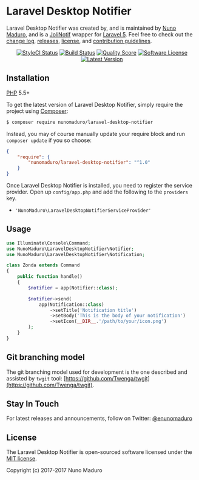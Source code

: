 Laravel Desktop Notifier
================

Laravel Desktop Notifier was created by, and is maintained by [Nuno Maduro](https://github.com/nunomaduro), and is a [JoliNotif](https://github.com/jolicode/JoliNotif) wrapper for [Laravel 5](http://laravel.com). Feel free to check out the [change log](CHANGELOG.md), [releases](nunomaduro/laravel-desktop-notifier/releases), [license](LICENSE), and [contribution guidelines](CONTRIBUTING.md).

<p align="center">
	<a href="https://styleci.io/repos/94141482"><img src="https://styleci.io/repos/94141482/shield" alt="StyleCI Status"></img></a>
	<a href="https://travis-ci.org/nunomaduro/laravel-desktop-notifier"><img src="https://img.shields.io/travis/nunomaduro/laravel-desktop-notifier/stable.svg?style=flat-square" alt="Build Status"></img></a>
	<a href="https://scrutinizer-ci.com/g/nunomaduro/laravel-desktop-notifier"><img src="https://img.shields.io/scrutinizer/g/nunomaduro/laravel-desktop-notifier.svg?style=flat-square" alt="Quality Score"></img></a>
	<a href="LICENSE"><img src="https://img.shields.io/badge/license-MIT-brightgreen.svg?style=flat-square" alt="Software License"></img></a>
	<a href="https://github.com/nunomaduro/laravel-desktop-notifier/releases"><img src="https://img.shields.io/github/release/nunomaduro/laravel-desktop-notifier.svg?style=flat-square" alt="Latest Version"></img></a>
</p>

## Installation

[PHP](https://php.net) 5.5+

To get the latest version of Laravel Desktop Notifier, simply require the project using [Composer](https://getcomposer.org):

```bash
$ composer require nunomaduro/laravel-desktop-notifier
```

Instead, you may of course manually update your require block and run `composer update` if you so choose:

```json
{
    "require": {
        "nunomaduro/laravel-desktop-notifier": "^1.0"
    }
}
```

Once Laravel Desktop Notifier is installed, you need to register the service provider. Open up `config/app.php` and add the following to the `providers` key.

* `'NunoMaduro\LaravelDesktopNotifierServiceProvider'`

## Usage

```php
use Illuminate\Console\Command;
use NunoMaduro\LaravelDesktopNotifier\Notifier;
use NunoMaduro\LaravelDesktopNotifier\Notification;

class Zonda extends Command
{
    public function handle()
    {
        $notifier = app(Notifier::class);

        $notifier->send(
            app(Notification::class)
                ->setTitle('Notification title')
                ->setBody('This is the body of your notification')
                ->setIcon(__DIR__.'/path/to/your/icon.png')
        );
    }
}
```

## Git branching model

The git branching model used for development is the one described and assisted by `twgit` tool: [https://github.com/Twenga/twgit](https://github.com/Twenga/twgit).

## Stay In Touch

For latest releases and announcements, follow on Twitter: [@enunomaduro](https://twitter.com/enunomaduro)

## License

The Laravel Desktop Notifier is open-sourced software licensed under the [MIT license](http://opensource.org/licenses/MIT).

Copyright (c) 2017-2017 Nuno Maduro
